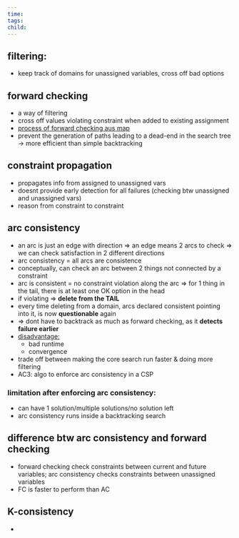 ```yaml
---
time: 
tags: 
child:
---
```

## filtering:
 - keep track of domains for unassigned variables, cross off bad options

## forward checking
- a way of filtering
- cross off values violating constraint when added to existing assignment
- [process of forward checking aus map](https://i.imgur.com/2w0sE6b.png)
- prevent the generation of paths leading to a dead-end in the search tree -> more efficient than simple backtracking

## constraint propagation
- propagates info from assigned to unassigned vars
- doesnt provide early detection for all failures (checking btw unassigned and unassigned vars)
- reason from constraint to constraint 

## arc consistency
- an arc is just an edge with direction => an edge means 2 arcs to check => we can check satisfaction in 2 different directions 
- arc consistency = all arcs are consistence
- conceptually, can check an arc between 2 things not connected by a constraint 
- arc is consistent = no constraint violation along the arc => for 1 thing in the tail, there is at least one OK option in the head
- if violating => **delete from the TAIL** 
- every time deleting from a domain, arcs declared consistent pointing into it, is now **questionable** again 
- => dont have to backtrack as much as forward checking, as it **detects failure earlier**
- <u>disadvantage:</u> 
	- bad runtime
	- convergence
- trade off between making the core search run faster & doing more filtering
- AC3: algo to enforce arc consistency in a CSP
### limitation after enforcing arc consistency:
- can have 1 solution/multiple solutions/no solution left
- arc consistency runs inside a backtracking search

## difference btw arc consistency and forward checking
- forward checking check constraints between current and future variables; arc consistency checks constraints between unassigned variables 
- FC is faster to perform than AC

## K-consistency
- 
